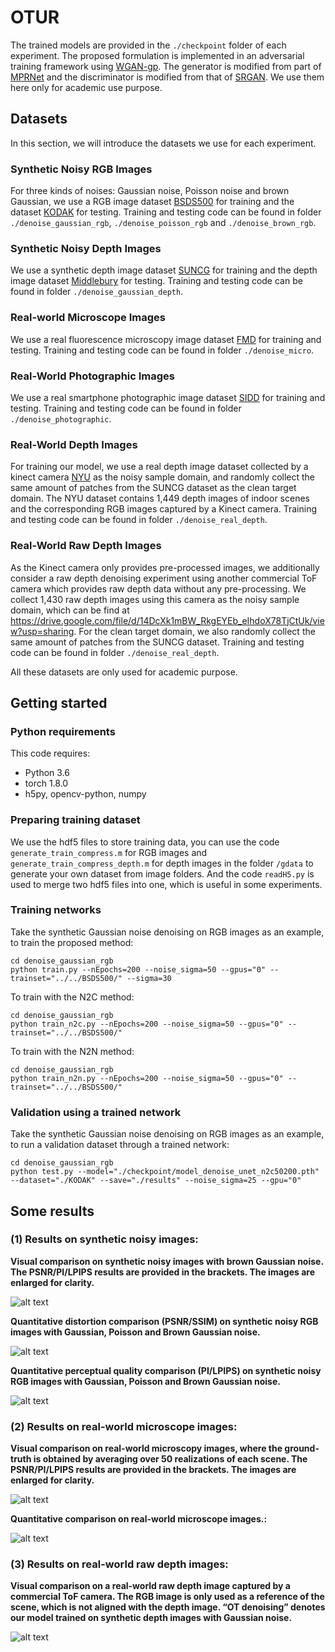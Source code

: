 # OTUR
<!-- # Unsupervised Image Restoration Based on Optimal Transport -->

<!-- This code is used to reproduce the results of the algortihm in the paper: 

Wei Wang, Fei Wen, Zeyu Yan, Rendong Ying, and Peilin Liu, "Optimal Transport for Unsupervised Restoration
Learning".  -->

The trained models are provided in the `./checkpoint` folder of each experiment. The proposed formulation is implemented in an adversarial training framework using [WGAN-gp](https://proceedings.neurips.cc/paper/2017/hash/892c3b1c6dccd52936e27cbd0ff683d6-Abstract.html). The generator is modified from part of [MPRNet](https://github.com/swz30/MPRNet) and the discriminator is modified from that of  [SRGAN](https://github.com/tensorlayer/srgan). We use them here only for academic use purpose.

## Datasets

In this section, we will introduce the datasets we use for each experiment. 

### Synthetic Noisy RGB Images

For three kinds of noises: Gaussian noise, Poisson noise and brown Gaussian, we use a RGB image dataset [BSDS500](https://www2.eecs.berkeley.edu/Research/Projects/CS/vision/grouping/resources.html) for training and the dataset [KODAK](http://r0k.us/graphics/kodak/) for testing. Training and testing code can be found in folder `./denoise_gaussian_rgb`, `./denoise_poisson_rgb` and `./denoise_brown_rgb`.

### Synthetic Noisy Depth Images

We use a synthetic depth image dataset [SUNCG](https://sscnet.cs.princeton.edu/) for training and the depth image dataset [Middlebury](https://vision.middlebury.edu/stereo/data/) for testing. Training and testing code can be found in folder `./denoise_gaussian_depth`.

### Real-world Microscope Images

We use a real fluorescence microscopy image dataset [FMD](https://drive.google.com/drive/folders/1aygMzSDdoq63IqSk-ly8cMq0_owup8UM) for training and testing. Training and testing code can be found in folder `./denoise_micro`.

### Real-World Photographic Images

We use a real smartphone photographic image dataset [SIDD](http://www.cs.yorku.ca/~kamel/sidd/) for training and testing. Training and testing code can be found in folder `./denoise_photographic`.

### Real-World Depth Images

For training our model, we use a real depth image dataset collected by a kinect camera [NYU](https://cs.nyu.edu/~silberman/datasets/nyu_depth_v2.html#raw_parts)
as the noisy sample domain, and randomly collect the same amount of patches from the SUNCG dataset as the clean target domain. The NYU dataset contains 1,449 depth images of indoor scenes and the corresponding RGB images captured by a Kinect camera. Training and testing code can be found in folder `./denoise_real_depth`.

### Real-World Raw Depth Images

As the Kinect camera only provides pre-processed images, we additionally consider a raw depth denoising experiment using another commercial ToF camera which provides raw depth data without any pre-processing. We collect 1,430 raw depth images using this camera as the noisy sample domain, which can be find at https://drive.google.com/file/d/14DcXk1mBW_RkgEYEb_eIhdoX78TjCtUk/view?usp=sharing. For the clean target domain, we also randomly collect the same amount of patches from the SUNCG dataset. Training and testing code can be found in folder `./denoise_real_depth`.

All these datasets are only used for academic purpose.

## Getting started

### Python requirements

This code requires:

- Python 3.6
- torch 1.8.0
- h5py, opencv-python, numpy

### Preparing training dataset

We use the hdf5 files to store training data, you can use the code `generate_train_compress.m` for RGB images and `generate_train_compress_depth.m` for depth images in the folder `/gdata` to generate your own dataset from image folders. And the code `readH5.py` is used to merge two hdf5 files into one, which is useful in some experiments.

### Training networks

Take the synthetic Gaussian noise denoising on RGB images as an example, to train the proposed method:

```
cd denoise_gaussian_rgb
python train.py --nEpochs=200 --noise_sigma=50 --gpus="0" --trainset="../../BSDS500/" --sigma=30
```

To train with the N2C method:

```
cd denoise_gaussian_rgb
python train_n2c.py --nEpochs=200 --noise_sigma=50 --gpus="0" --trainset="../../BSDS500/"
```

To train with the N2N method:

```
cd denoise_gaussian_rgb
python train_n2n.py --nEpochs=200 --noise_sigma=50 --gpus="0" --trainset="../../BSDS500/"
```

### Validation using a trained network

Take the synthetic Gaussian noise denoising on RGB images as an example, to run a validation dataset through a trained network:

```
cd denoise_gaussian_rgb
python test.py --model="./checkpoint/model_denoise_unet_n2c50200.pth" --dataset="./KODAK" --save="./results" --noise_sigma=25 --gpu="0"
```

## Some results

### (1) Results on synthetic noisy images:

**Visual comparison on synthetic noisy images with brown Gaussian noise. The PSNR/PI/LPIPS results are provided in the brackets. The images are enlarged for clarity.**

![alt text](images/brown_gaussian.png )

**Quantitative distortion comparison (PSNR/SSIM) on synthetic noisy RGB images with Gaussian, Poisson and Brown Gaussian noise.**

![alt text](images/rgb_denoise.png )

**Quantitative perceptual quality comparison (PI/LPIPS) on synthetic noisy RGB images with Gaussian, Poisson and Brown Gaussian noise.**

![alt text](images/rgb_denoise_pi.png )


### (2) Results on real-world microscope images:

**Visual comparison on real-world microscopy images, where the ground-truth is obtained by averaging over 50 realizations of each scene. The PSNR/PI/LPIPS results are provided in the brackets. The images are enlarged for clarity.**

![alt text](images/micro.png )

**Quantitative comparison on real-world microscope images.:**

![alt text](images/micro_denoise.png )

### (3) Results on real-world raw depth images:

**Visual comparison on a real-world raw depth image captured by a commercial ToF camera. The RGB image is only used as a reference of the scene, which is not aligned with the depth image. “OT denoising” denotes our model trained on synthetic depth images with Gaussian noise.**

![alt text](images/raw.png )


